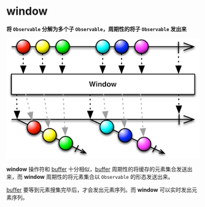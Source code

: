 # window

**将 `Observable` 分解为多个子 `Observable`，周期性的将子 `Observable` 发出来**

![](../.gitbook/assets/window.png)

**window** 操作符和 [buffer](buffer.md) 十分相似，[buffer](buffer.md) 周期性的将缓存的元素集合发送出来，而 **window** 周期性的将元素集合以 `Observable` 的形态发送出来。

[buffer](buffer.md) 要等到元素搜集完毕后，才会发出元素序列。而 **window** 可以实时发出元素序列。

